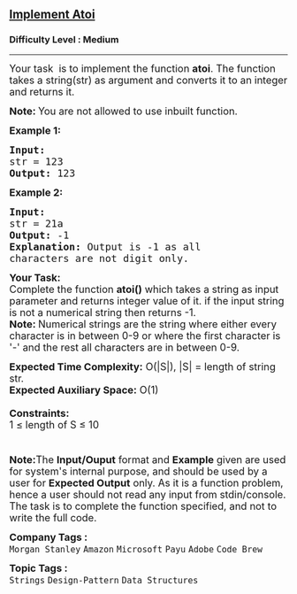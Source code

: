<h2><a href="https://practice.geeksforgeeks.org/problems/implement-atoi/1?page=1&status[]=unsolved&category[]=Strings&sortBy=submissions">Implement Atoi</a></h2><h3>Difficulty Level : Medium</h3><hr><div class="problems_problem_content__Xm_eO"><p><span style="font-size: 18px;">Your task &nbsp;is to implement the function <strong>atoi</strong>. The function takes a string(str) as&nbsp;argument and converts it to an integer and returns it.</span></p>
<p><span style="font-size: 18px;"><strong>Note:&nbsp;</strong>You are not allowed to use inbuilt function.</span></p>
<p><span style="font-size: 18px;"><strong>Example 1:</strong></span></p>
<pre><span style="font-size: 18px;"><strong>Input:
</strong>str = 123
<strong>Output: </strong>123
</span></pre>
<p><span style="font-size: 18px;"><strong>Example 2:</strong></span></p>
<pre><span style="font-size: 18px;"><strong>Input:
</strong>str = 21a
<strong>Output: </strong>-1<strong>
Explanation: </strong>Output is -1 as all
characters are not digit only.
</span></pre>
<p><span style="font-size: 18px;"><strong>Your Task:</strong><br>Complete the function&nbsp;<strong>atoi()</strong>&nbsp;which takes a string as input parameter and returns integer value of it.&nbsp;if the input string is not a numerical string then returns -1.<br><strong>Note:&nbsp;</strong>Numerical strings are the string where either every character is in between 0-9 or where the first character is '-' and the rest all characters are in between 0-9.</span></p>
<p><span style="font-size: 18px;"><strong>Expected Time Complexity:</strong>&nbsp;O(|S|), |S| = length of string str.<br><strong>Expected Auxiliary Space:</strong>&nbsp;O(1)<br><br><strong>Constraints:</strong><br>1 ≤ length of S ≤ 10<br><br><br><strong>Note:</strong>The&nbsp;<strong>Input/Ouput</strong>&nbsp;format and&nbsp;<strong>Example</strong>&nbsp;given are used for system's internal purpose, and should be used by a user for&nbsp;<strong>Expected Output</strong>&nbsp;only. As it is a function problem, hence a user should not read any input from stdin/console. The task is to complete the function specified, and not to write the full code.</span></p></div><p><span style=font-size:18px><strong>Company Tags : </strong><br><code>Morgan Stanley</code>&nbsp;<code>Amazon</code>&nbsp;<code>Microsoft</code>&nbsp;<code>Payu</code>&nbsp;<code>Adobe</code>&nbsp;<code>Code Brew</code>&nbsp;<br><p><span style=font-size:18px><strong>Topic Tags : </strong><br><code>Strings</code>&nbsp;<code>Design-Pattern</code>&nbsp;<code>Data Structures</code>&nbsp;